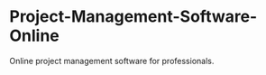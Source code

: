 Project-Management-Software-Online
==================================

Online project management software for professionals.
